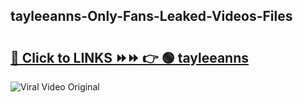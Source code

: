 
 ## tayleeanns-Only-Fans-Leaked-Videos-Files

# <h2><a href="https://mediaupload.pro?tayleeanns">🔗 Click to LINKS ⏩⏩ 👉 🟢 tayleeanns </a></h2>

<a href="https://mediaupload.pro?tayleeanns" rel="nofollow" data-target="animated-image.originalLink"><img src="https://i.ibb.co.com/xMMVF88/686577567.gif" alt="Viral Video Original" style="max-width: 100%; display: inline-block;" data-target="animated-image.originalImage"></a>